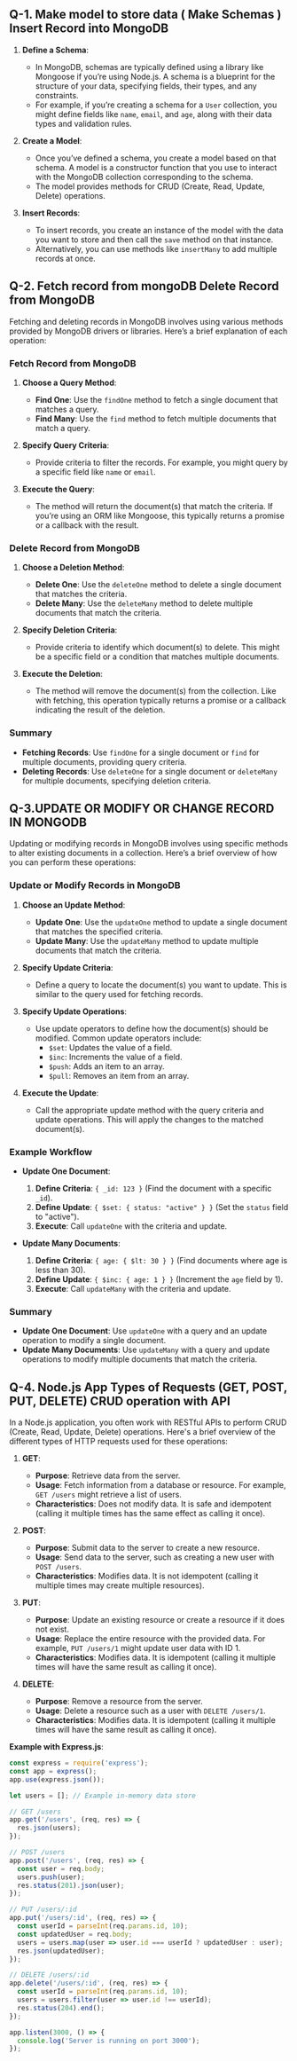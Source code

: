 ## Q-1. Make model to store data ( Make Schemas ) Insert Record into MongoDB


1. **Define a Schema**:
   - In MongoDB, schemas are typically defined using a library like Mongoose if you’re using Node.js. A schema is a blueprint for the structure of your data, specifying fields, their types, and any constraints.
   - For example, if you’re creating a schema for a `User` collection, you might define fields like `name`, `email`, and `age`, along with their data types and validation rules.

2. **Create a Model**:
   - Once you’ve defined a schema, you create a model based on that schema. A model is a constructor function that you use to interact with the MongoDB collection corresponding to the schema.
   - The model provides methods for CRUD (Create, Read, Update, Delete) operations.

3. **Insert Records**:
   - To insert records, you create an instance of the model with the data you want to store and then call the `save` method on that instance.
   - Alternatively, you can use methods like `insertMany` to add multiple records at once.


## Q-2. Fetch record from mongoDB Delete Record from MongoDB


Fetching and deleting records in MongoDB involves using various methods provided by MongoDB drivers or libraries. Here’s a brief explanation of each operation:

### Fetch Record from MongoDB

1. **Choose a Query Method**:
   - **Find One**: Use the `findOne` method to fetch a single document that matches a query.
   - **Find Many**: Use the `find` method to fetch multiple documents that match a query.

2. **Specify Query Criteria**:
   - Provide criteria to filter the records. For example, you might query by a specific field like `name` or `email`.

3. **Execute the Query**:
   - The method will return the document(s) that match the criteria. If you’re using an ORM like Mongoose, this typically returns a promise or a callback with the result.

### Delete Record from MongoDB

1. **Choose a Deletion Method**:
   - **Delete One**: Use the `deleteOne` method to delete a single document that matches the criteria.
   - **Delete Many**: Use the `deleteMany` method to delete multiple documents that match the criteria.

2. **Specify Deletion Criteria**:
   - Provide criteria to identify which document(s) to delete. This might be a specific field or a condition that matches multiple documents.

3. **Execute the Deletion**:
   - The method will remove the document(s) from the collection. Like with fetching, this operation typically returns a promise or a callback indicating the result of the deletion.

### Summary

- **Fetching Records**: Use `findOne` for a single document or `find` for multiple documents, providing query criteria.
- **Deleting Records**: Use `deleteOne` for a single document or `deleteMany` for multiple documents, specifying deletion criteria.


## Q-3.UPDATE OR MODIFY OR CHANGE RECORD IN MONGODB


Updating or modifying records in MongoDB involves using specific methods to alter existing documents in a collection. Here’s a brief overview of how you can perform these operations:

### Update or Modify Records in MongoDB

1. **Choose an Update Method**:
   - **Update One**: Use the `updateOne` method to update a single document that matches the specified criteria.
   - **Update Many**: Use the `updateMany` method to update multiple documents that match the criteria.

2. **Specify Update Criteria**:
   - Define a query to locate the document(s) you want to update. This is similar to the query used for fetching records.

3. **Specify Update Operations**:
   - Use update operators to define how the document(s) should be modified. Common update operators include:
     - `$set`: Updates the value of a field.
     - `$inc`: Increments the value of a field.
     - `$push`: Adds an item to an array.
     - `$pull`: Removes an item from an array.

4. **Execute the Update**:
   - Call the appropriate update method with the query criteria and update operations. This will apply the changes to the matched document(s).

### Example Workflow

- **Update One Document**:
  1. **Define Criteria**: `{ _id: 123 }` (Find the document with a specific `_id`).
  2. **Define Update**: `{ $set: { status: "active" } }` (Set the `status` field to "active").
  3. **Execute**: Call `updateOne` with the criteria and update.

- **Update Many Documents**:
  1. **Define Criteria**: `{ age: { $lt: 30 } }` (Find documents where age is less than 30).
  2. **Define Update**: `{ $inc: { age: 1 } }` (Increment the `age` field by 1).
  3. **Execute**: Call `updateMany` with the criteria and update.

### Summary

- **Update One Document**: Use `updateOne` with a query and an update operation to modify a single document.
- **Update Many Documents**: Use `updateMany` with a query and update operations to modify multiple documents that match the criteria.


## Q-4. Node.js App Types of Requests (GET, POST, PUT, DELETE) CRUD operation with API

In a Node.js application, you often work with RESTful APIs to perform CRUD (Create, Read, Update, Delete) operations. Here's a brief overview of the different types of HTTP requests used for these operations:

1. **GET**:
   - **Purpose**: Retrieve data from the server.
   - **Usage**: Fetch information from a database or resource. For example, `GET /users` might retrieve a list of users.
   - **Characteristics**: Does not modify data. It is safe and idempotent (calling it multiple times has the same effect as calling it once).

2. **POST**:
   - **Purpose**: Submit data to the server to create a new resource.
   - **Usage**: Send data to the server, such as creating a new user with `POST /users`.
   - **Characteristics**: Modifies data. It is not idempotent (calling it multiple times may create multiple resources).

3. **PUT**:
   - **Purpose**: Update an existing resource or create a resource if it does not exist.
   - **Usage**: Replace the entire resource with the provided data. For example, `PUT /users/1` might update user data with ID 1.
   - **Characteristics**: Modifies data. It is idempotent (calling it multiple times will have the same result as calling it once).

4. **DELETE**:
   - **Purpose**: Remove a resource from the server.
   - **Usage**: Delete a resource such as a user with `DELETE /users/1`.
   - **Characteristics**: Modifies data. It is idempotent (calling it multiple times will have the same result as calling it once).

**Example with Express.js**:

```javascript
const express = require('express');
const app = express();
app.use(express.json());

let users = []; // Example in-memory data store

// GET /users
app.get('/users', (req, res) => {
  res.json(users);
});

// POST /users
app.post('/users', (req, res) => {
  const user = req.body;
  users.push(user);
  res.status(201).json(user);
});

// PUT /users/:id
app.put('/users/:id', (req, res) => {
  const userId = parseInt(req.params.id, 10);
  const updatedUser = req.body;
  users = users.map(user => user.id === userId ? updatedUser : user);
  res.json(updatedUser);
});

// DELETE /users/:id
app.delete('/users/:id', (req, res) => {
  const userId = parseInt(req.params.id, 10);
  users = users.filter(user => user.id !== userId);
  res.status(204).end();
});

app.listen(3000, () => {
  console.log('Server is running on port 3000');
});
```

